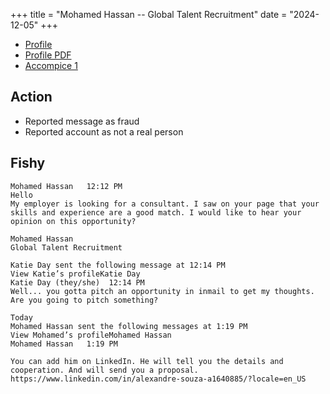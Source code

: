 +++
title = "Mohamed Hassan -- Global Talent Recruitment"
date = "2024-12-05"
+++

* [Profile](https://www.linkedin.com/in/mohamed-hassan-79a6a954/)
* [Profile PDF](Profile.pdf)
* [Accompice 1](../alexandre-souza-a1640885)

## Action

* Reported message as fraud
* Reported account as not a real person

## Fishy

```
Mohamed Hassan   12:12 PM
Hello
My employer is looking for a consultant. I saw on your page that your skills and experience are a good match. I would like to hear your opinion on this opportunity?

Mohamed Hassan
Global Talent Recruitment

Katie Day sent the following message at 12:14 PM
View Katie’s profileKatie Day
Katie Day (they/she)  12:14 PM
Well... you gotta pitch an opportunity in inmail to get my thoughts.
Are you going to pitch something?

Today
Mohamed Hassan sent the following messages at 1:19 PM
View Mohamed’s profileMohamed Hassan
Mohamed Hassan   1:19 PM

You can add him on LinkedIn. He will tell you the details and cooperation. And will send you a proposal. https://www.linkedin.com/in/alexandre-souza-a1640885/?locale=en_US
```
